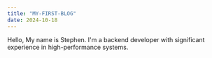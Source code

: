 ```yaml
---
title: "MY-FIRST-BLOG"
date: 2024-10-18
---
```

Hello, My name is Stephen. I'm a backend developer with significant experience in high-performance systems.
